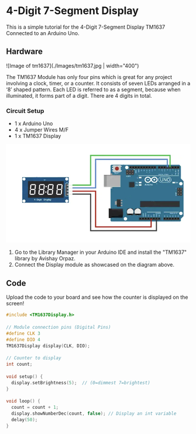 # 4-Digit 7-Segment Display

This is a simple tutorial for the 4-Digit 7-Segment Display TM1637 Connected to an Arduino Uno.

## Hardware
![Image of tm1637](./Images/tm1637.jpg | width="400")

The TM1637 Module has only four pins which is great for any project involving a clock, timer, or a counter.
It consists of seven LEDs arranged in a ‘8’ shaped pattern. Each LED is referred to as a segment, because when illuminated, it forms part of a digit. There are 4 digits in total.


### Circuit Setup

* 1 x Arduino Uno
* 4 x Jumper Wires M/F
* 1 x TM1637 Display


 ![Image of tm1637 Diagram](./Images/tm1637-Diagram.png)

1. Go to the Library Manager in your Arduino IDE and install the "TM1637" library by Avishay Orpaz.
2. Connect the Display module as showcased on the diagram above.


## Code
Upload the code to your board and see how the counter is displayed on the screen!
```C++
#include <TM1637Display.h>

// Module connection pins (Digital Pins)
#define CLK 3
#define DIO 4
TM1637Display display(CLK, DIO);

// Counter to display
int count;

void setup() {
  display.setBrightness(5);  // (0=dimmest 7=brightest)
}

void loop() {
  count = count + 1;
  display.showNumberDec(count, false); // Display an int variable 
  delay(50);
}

```


